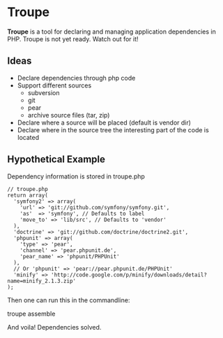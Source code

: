 Troupe
======

**Troupe** is a tool for declaring and managing application dependencies in PHP. Troupe is not yet ready. Watch out for it!

Ideas
-----

- Declare dependencies through php code
- Support different sources
  - subversion
  - git
  - pear
  - archive source files (tar, zip)
- Declare where a source will be placed (default is vendor dir)
- Declare where in the source tree the interesting part of the code is located

Hypothetical Example
--------------------

Dependency information is stored in troupe.php

    // troupe.php
    return array(
      'symfony2' => array(
        'url' => 'git://github.com/symfony/symfony.git',
        'as'  => 'symfony', // Defaults to label
        'move_to' => 'lib/src', // Defaults to 'vendor'
      ),
      'doctrine' => 'git://github.com/doctrine/doctrine2.git',
      'phpunit' => array(
        'type' => 'pear',
        'channel' => 'pear.phpunit.de',
        'pear_name' => 'phpunit/PHPUnit'
      ),
      // Or 'phpunit' => 'pear://pear.phpunit.de/PHPUnit'
      'minify' => 'http://code.google.com/p/minify/downloads/detail?name=minify_2.1.3.zip'
    );

Then one can run this in the commandline:

   troupe assemble

And voila! Dependencies solved.